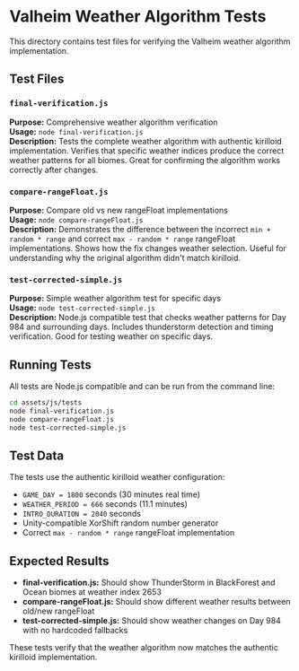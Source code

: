 # Valheim Weather Algorithm Tests

This directory contains test files for verifying the Valheim weather algorithm implementation.

## Test Files

### `final-verification.js`
**Purpose:** Comprehensive weather algorithm verification  
**Usage:** `node final-verification.js`  
**Description:** Tests the complete weather algorithm with authentic kirilloid implementation. Verifies that specific weather indices produce the correct weather patterns for all biomes. Great for confirming the algorithm works correctly after changes.

### `compare-rangeFloat.js`  
**Purpose:** Compare old vs new rangeFloat implementations  
**Usage:** `node compare-rangeFloat.js`  
**Description:** Demonstrates the difference between the incorrect `min + random * range` and correct `max - random * range` rangeFloat implementations. Shows how the fix changes weather selection. Useful for understanding why the original algorithm didn't match kirilloid.

### `test-corrected-simple.js`
**Purpose:** Simple weather algorithm test for specific days  
**Usage:** `node test-corrected-simple.js`  
**Description:** Node.js compatible test that checks weather patterns for Day 984 and surrounding days. Includes thunderstorm detection and timing verification. Good for testing weather on specific days.

## Running Tests

All tests are Node.js compatible and can be run from the command line:

```bash
cd assets/js/tests
node final-verification.js
node compare-rangeFloat.js  
node test-corrected-simple.js
```

## Test Data

The tests use the authentic kirilloid weather configuration:
- `GAME_DAY = 1800` seconds (30 minutes real time)
- `WEATHER_PERIOD = 666` seconds (11.1 minutes)  
- `INTRO_DURATION = 2040` seconds
- Unity-compatible XorShift random number generator
- Correct `max - random * range` rangeFloat implementation

## Expected Results

- **final-verification.js:** Should show ThunderStorm in BlackForest and Ocean biomes at weather index 2653
- **compare-rangeFloat.js:** Should show different weather results between old/new rangeFloat 
- **test-corrected-simple.js:** Should show weather changes on Day 984 with no hardcoded fallbacks

These tests verify that the weather algorithm now matches the authentic kirilloid implementation.
